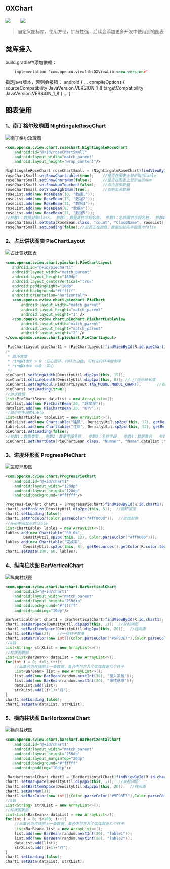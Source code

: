 
## OXChart

[![](https://img.shields.io/badge/license-Apache%202-blue.svg)](https://www.apache.org/licenses/LICENSE-2.0)
&emsp;&emsp;[![](https://img.shields.io/badge/version-1.0.2-yellow.svg)](https://bintray.com/oxo1/maven/OXViewLib/1.0.2)


> 自定义图标库，使用方便，扩展性强，后续会添加更多开发中使用到的图表


## 类库接入

build.gradle中添加依赖：

```xml
    implementation 'com.openxu.viewlib:OXViewLib:<new version>'
```

指定java版本，否则会报错：
android {
    ...
    compileOptions {
        sourceCompatibility JavaVersion.VERSION_1_8
        targetCompatibility JavaVersion.VERSION_1_8
    }
    ...
}

## 图表使用


### 1、南丁格尔玫瑰图 NightingaleRoseChart

![](readmePic/pic1.gif "南丁格尔玫瑰图")
```xml
<com.openxu.cview.chart.rosechart.NightingaleRoseChart
    android:id="@+id/roseChartSmall"
    android:layout_width="match_parent"
    android:layout_height="wrap_content"/>
```

```Java
NightingaleRoseChart roseChartSmall = (NightingaleRoseChart)findViewById(R.id.roseChartSmall);
roseChartSmall.setShowChartLable(true);    //是否在图表上显示指示lable
roseChartSmall.setShowChartNum(false);     //是否在图表上显示指示num
roseChartSmall.setShowNumTouched(false);   //点击显示数量
roseChartSmall.setShowRightNum(true);      //右侧显示数量
roseList.add(new RoseBean(10, "数据1"));
roseList.add(new RoseBean(13, "数据2"));
roseList.add(new RoseBean(31, "数据3"));
roseList.add(new RoseBean(8, "数据4"));
roseList.add(new RoseBean(21, "数据5"));
//参数1：数据对象class， 参数2：数量属性字段名称， 参数3：名称属性字段名称， 参数4：数据集合
roseChartSmall.setData(RoseBean.class, "count", "ClassName", roseList);
roseChartSmall.setLoading(false);//是否正在加载，数据加载完毕后置为false
```

### 2、占比饼状图表 PieChartLayout

![](readmePic/pic2.gif "占比饼状图表")

```xml
<com.openxu.cview.chart.piechart.PieChartLayout
   android:id="@+id/pieChart1"
   android:layout_width="match_parent"
   android:layout_height="180dp"
   android:layout_centerVertical="true"
   android:paddingRight="10dp"
   android:background="#ffffff"
   android:orientation="horizontal">
   <com.openxu.cview.chart.piechart.PieChart
       android:layout_width="match_parent"
       android:layout_height="match_parent"
       android:layout_weight="1" />
   <com.openxu.cview.chart.piechart.PieChartLableView
       android:layout_width="match_parent"
       android:layout_height="match_parent"
       android:layout_weight="2" />
</com.openxu.cview.chart.piechart.PieChartLayout>
```

```Java
 PieChartLayout pieChart1 = (PieChartLayout)findViewById(R.id.pieChart1);
/*
 * 圆环宽度
 * ringWidth > 0 :空心圆环，内环为白色，可以在内环中绘制字
 * ringWidth <=0 :实心
 */
pieChart1.setRingWidth(DensityUtil.dip2px(this, 15));
pieChart1.setLineLenth(DensityUtil.dip2px(this, 8)); // //指示线长度
pieChart1.setTagModul(PieChartLayout.TAG_MODUL.MODUL_CHART);       //在扇形图上显示tag
pieChart1.setLoading(true);
//请求数据
List<PieChartBean> datalist = new ArrayList<>();
datalist.add(new PieChartBean(20, "理发屋"));
datalist.add(new PieChartBean(20, "KTV"));
//显示在中间的lable
List<ChartLable> tableList = new ArrayList<>();
tableList.add(new ChartLable("建筑", DensityUtil.sp2px(this, 12), getResources().getColor(R.color.text_color_light_gray)));
tableList.add(new ChartLable("性质", DensityUtil.sp2px(this, 12), getResources().getColor(R.color.text_color_light_gray)));
pieChart1.setLoading(false);
//参数1：数据类型   参数2：数量字段名称   参数3：名称字段   参数4：数据集合   参数5:lable集合
pieChart1.setChartData(PieChartBean.class, "Numner", "Name",datalist ,tableList);
```

### 3、进度环形图 ProgressPieChart

![](readmePic/pic3.gif "进度环形图")

```xml
<com.openxu.cview.chart.ProgressPieChart
    android:id="@+id/chart1"
    android:layout_width="120dp"
    android:layout_height="120dp"
    android:background="#ffffff"/>
```

```Java
ProgressPieChart chart1 = (ProgressPieChart)findViewById(R.id.chart1);
chart1.setProSize(DensityUtil.dip2px(this, 5));  //圆环宽度
chart1.setLoading(false);
chart1.setProColor(Color.parseColor("#ff0000"));  //进度颜色
//环形中间显示的lable
List<ChartLable> lables = new ArrayList<>();
lables.add(new ChartLable("60.0%",
        DensityUtil.sp2px(this, 12), Color.parseColor("#ff0000")));
lables.add(new ChartLable("完成率",
        DensityUtil.sp2px(this, 8), getResources().getColor(R.color.text_color_light_gray)));
chart1.setData(100, 60, lables);
```

### 4、纵向柱状图 BarVerticalChart

![](readmePic/pic4.gif "纵向柱状图")

```xml
<com.openxu.cview.chart.barchart.BarVerticalChart
    android:id="@+id/chart1"
    android:layout_width="match_parent"
    android:layout_height="250dip"
    android:background="#ffffff"
    android:padding="10dp"/>
```

```Java
BarVerticalChart chart1 = (BarVerticalChart)findViewById(R.id.chart1);
chart1.setBarSpace(DensityUtil.dip2px(this, 1));  //双柱间距
chart1.setBarItemSpace(DensityUtil.dip2px(this, 20));  //柱间距
chart1.setBarNum(2);   //一组柱子数量
chart1.setBarColor(new int[]{Color.parseColor("#5F93E7"),Color.parseColor("#F28D02")});
//X轴
List<String> strXList = new ArrayList<>();
//柱状图数据
List<List<BarBean>> dataList = new ArrayList<>();
for(int i = 0; i<5; i++){
    //此集合为柱状图上一条数据，集合中包含几个实体就是几个柱子
    List<BarBean> list = new ArrayList<>();
    list.add(new BarBean(random.nextInt(30), "接入系统"));
    list.add(new BarBean(random.nextInt(20), "审核信息"));
    dataList.add(list);
    strXList.add((i+1)+"月");
}
chart1.setLoading(false);
chart1.setData(dataList, strXList);
```

### 5、横向柱状图 BarHorizontalChart

![](readmePic/pic5.gif "横向柱状图")

```xml
<com.openxu.cview.chart.barchart.BarHorizontalChart
    android:id="@+id/chart1"
    android:layout_width="match_parent"
    android:layout_height="250dp"
    android:layout_marginTop="20dp"
    android:background="#ffffff"
    android:padding="10dip"/>
```

```Java
 BarHorizontalChart chart1 = (BarHorizontalChart)findViewById(R.id.chart1);
chart1.setBarSpace(DensityUtil.dip2px(this, 1));  //双柱间距
chart1.setBarItemSpace(DensityUtil.dip2px(this, 20));  //柱间距
chart1.setBarNum(3);
chart1.setBarColor(new int[]{Color.parseColor("#5F93E7"),Color.parseColor("#F28D02")});
//X轴
List<String> strXList = new ArrayList<>();
//柱状图数据
List<List<BarBean>> dataList = new ArrayList<>();
for(int i = 0; i<100; i++){
    //此集合为柱状图上一条数据，集合中包含几个实体就是几个柱子
    List<BarBean> list = new ArrayList<>();
    list.add(new BarBean(random.nextInt(30), "lable1"));
    list.add(new BarBean(random.nextInt(20), "lable2"));
    dataList.add(list);
    strXList.add((i+1)+"月");
}
chart1.setLoading(false);
chart1.setData(dataList, strXList);
```
